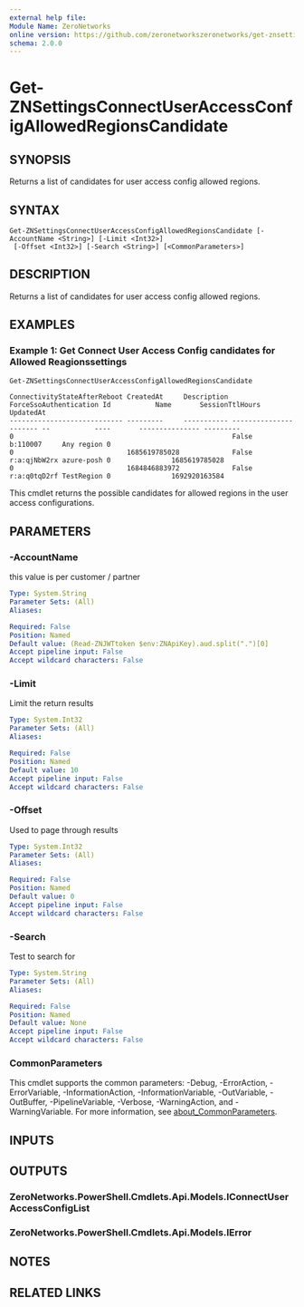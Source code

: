 ```yaml
---
external help file:
Module Name: ZeroNetworks
online version: https://github.com/zeronetworkszeronetworks/get-znsettingsconnectuseraccessconfigallowedregionscandidate
schema: 2.0.0
---
```


# Get-ZNSettingsConnectUserAccessConfigAllowedRegionsCandidate

## SYNOPSIS
Returns a list of candidates for user access config allowed regions.

## SYNTAX

```
Get-ZNSettingsConnectUserAccessConfigAllowedRegionsCandidate [-AccountName <String>] [-Limit <Int32>]
 [-Offset <Int32>] [-Search <String>] [<CommonParameters>]
```

## DESCRIPTION
Returns a list of candidates for user access config allowed regions.

## EXAMPLES

### Example 1: Get Connect User Access Config candidates for Allowed Reagionssettings
```powershell
Get-ZNSettingsConnectUserAccessConfigAllowedRegionsCandidate
```

```output
ConnectivityStateAfterReboot CreatedAt     Description ForceSsoAuthentication Id           Name       SessionTtlHours UpdatedAt
---------------------------- ---------     ----------- ---------------------- --           ----       --------------- ---------
0                                                      False                  b:110007     Any region 0               
0                            1685619785028             False                  r:a:qjNbW2rx azure-posh 0               1685619785028
0                            1684846883972             False                  r:a:q0tqD2rf TestRegion 0               1692920163584            
```

This cmdlet returns the possible candidates for allowed regions in the user access configurations.

## PARAMETERS

### -AccountName
this value is per customer / partner

```yaml
Type: System.String
Parameter Sets: (All)
Aliases:

Required: False
Position: Named
Default value: (Read-ZNJWTtoken $env:ZNApiKey).aud.split(".")[0]
Accept pipeline input: False
Accept wildcard characters: False
```

### -Limit
Limit the return results

```yaml
Type: System.Int32
Parameter Sets: (All)
Aliases:

Required: False
Position: Named
Default value: 10
Accept pipeline input: False
Accept wildcard characters: False
```

### -Offset
Used to page through results

```yaml
Type: System.Int32
Parameter Sets: (All)
Aliases:

Required: False
Position: Named
Default value: 0
Accept pipeline input: False
Accept wildcard characters: False
```

### -Search
Test to search for

```yaml
Type: System.String
Parameter Sets: (All)
Aliases:

Required: False
Position: Named
Default value: None
Accept pipeline input: False
Accept wildcard characters: False
```

### CommonParameters
This cmdlet supports the common parameters: -Debug, -ErrorAction, -ErrorVariable, -InformationAction, -InformationVariable, -OutVariable, -OutBuffer, -PipelineVariable, -Verbose, -WarningAction, and -WarningVariable. For more information, see [about_CommonParameters](http://go.microsoft.com/fwlink/?LinkID=113216).

## INPUTS

## OUTPUTS

### ZeroNetworks.PowerShell.Cmdlets.Api.Models.IConnectUserAccessConfigList

### ZeroNetworks.PowerShell.Cmdlets.Api.Models.IError

## NOTES

## RELATED LINKS

